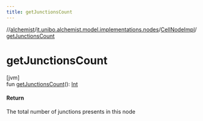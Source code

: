 ```yaml
---
title: getJunctionsCount
---
```

//[alchemist](../../../index.html)/[it.unibo.alchemist.model.implementations.nodes](../index.html)/[CellNodeImpl](index.html)/[getJunctionsCount](get-junctions-count.html)



# getJunctionsCount



[jvm]\
fun [getJunctionsCount](get-junctions-count.html)(): [Int](https://kotlinlang.org/api/latest/jvm/stdlib/kotlin/-int/index.html)



#### Return



The total number of junctions presents in this node




